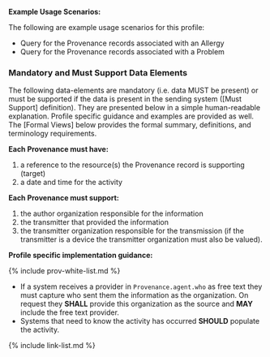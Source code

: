 
**Example Usage Scenarios:**

The following are example usage scenarios for this profile:

-   Query for the Provenance records associated with an Allergy
-   Query for the Provenance records associated with a Problem


### Mandatory and Must Support Data Elements

The following data-elements are mandatory (i.e. data MUST be present) or must be supported if the data is present in the sending system ([Must Support] definition). They are presented below in a simple human-readable explanation.  Profile specific guidance and examples are provided as well.  The [Formal Views] below provides the  formal summary, definitions, and  terminology requirements.


**Each Provenance must have:**

1.  a reference to the resource(s) the Provenance record is supporting (target)
1.  a date and time for the activity


**Each Provenance must support:**

1.   the author organization responsible for the information
1.  the transmitter that provided the information
1.  the transmitter organization responsible for the transmission (if the transmitter is a device the transmitter organization must also be valued).

**Profile specific implementation guidance:**



{% include prov-white-list.md %}



*  If a system receives a provider in `Provenance.agent.who` as free text they must capture who sent them the information as the organization. On request they  **SHALL** provide this organization as the source and **MAY** include the free text provider.
* Systems that need to know the activity has occurred **SHOULD** populate the activity.

{% include link-list.md %}
